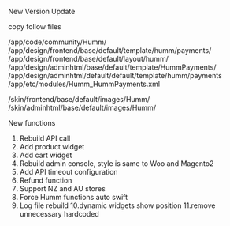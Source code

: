 


New Version Update

copy follow files 

/app/code/community/Humm/
/app/design/frontend/base/default/template/humm/payments/
/app/design/frontend/base/default/layout/humm/
/app/design/adminhtml/base/default/template/HummPayments/
/app/design/adminhtml/default/default/template/humm/payments
/app/etc/modules/Humm_HummPayments.xml

/skin/frontend/base/default/images/Humm/
/skin/adminhtml/base/default/images/Humm/


New functions 


1. Rebuild API call 
2. Add product widget 
3. Add cart widget
4. Rebuild admin console, style is same to Woo and Magento2
5. Add API timeout configuration 
6. Refund  function 
7. Support NZ and AU stores 
8. Force Humm functions auto swift 
9. Log file rebuild 
10.dynamic widgets show position 
11.remove unnecessary hardcoded


